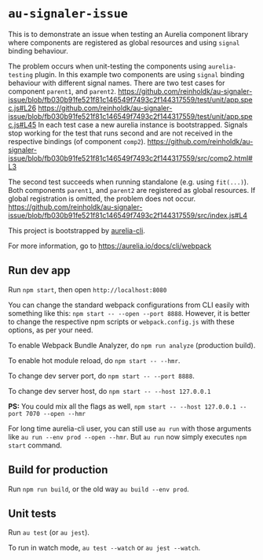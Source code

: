 # `au-signaler-issue`

This is to demonstrate an issue when testing an Aurelia component library where components are registered as global resources and using `signal` binding behaviour.

The problem occurs when unit-testing the components using `aurelia-testing` plugin. In this example two components are using `signal` binding behaviour with different signal names. There are two test cases for component `parent1`, and `parent2`.
https://github.com/reinholdk/au-signaler-issue/blob/fb030b91fe521f81c146549f7493c2f144317559/test/unit/app.spec.js#L26
https://github.com/reinholdk/au-signaler-issue/blob/fb030b91fe521f81c146549f7493c2f144317559/test/unit/app.spec.js#L45
In each test case a new aurelia instance is bootstrapped.
Signals stop working for the test that runs second and are not received in the respective bindings (of component `comp2`).
https://github.com/reinholdk/au-signaler-issue/blob/fb030b91fe521f81c146549f7493c2f144317559/src/comp2.html#L3

The second test succeeds when running standalone (e.g. using `fit(...)`).
Both components `parent1`, and `parent2` are registered as global resources. If global registration is omitted, the problem does not occur.
https://github.com/reinholdk/au-signaler-issue/blob/fb030b91fe521f81c146549f7493c2f144317559/src/index.js#L4

This project is bootstrapped by [aurelia-cli](https://github.com/aurelia/cli).

For more information, go to https://aurelia.io/docs/cli/webpack

## Run dev app

Run `npm start`, then open `http://localhost:8080`

You can change the standard webpack configurations from CLI easily with something like this: `npm start -- --open --port 8888`. However, it is better to change the respective npm scripts or `webpack.config.js` with these options, as per your need.

To enable Webpack Bundle Analyzer, do `npm run analyze` (production build).

To enable hot module reload, do `npm start -- --hmr`.

To change dev server port, do `npm start -- --port 8888`.

To change dev server host, do `npm start -- --host 127.0.0.1`

**PS:** You could mix all the flags as well, `npm start -- --host 127.0.0.1 --port 7070 --open --hmr`

For long time aurelia-cli user, you can still use `au run` with those arguments like `au run --env prod --open --hmr`. But `au run` now simply executes `npm start` command.

## Build for production

Run `npm run build`, or the old way `au build --env prod`.

## Unit tests

Run `au test` (or `au jest`).

To run in watch mode, `au test --watch` or `au jest --watch`.
